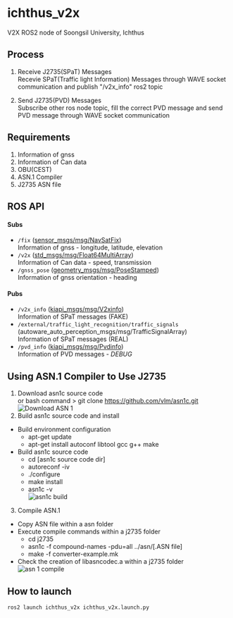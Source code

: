 # ichthus_v2x

V2X ROS2 node of Soongsil University, Ichthus


## Process
 1. Receive J2735(SPaT) Messages  
 Recevie SPaT(Traffic light Information) Messages through WAVE socket communication and publish "/v2x_info" ros2 topic  
 
 2. Send J2735(PVD) Messages  
 Subscribe other ros node topic, fill the correct PVD message and send PVD message through WAVE socket communication  

## Requirements
 1. Information of gnss
 2. Information of Can data
 3. OBU(CEST)
 4. ASN.1 Compiler
 5. J2735 ASN file
 
## ROS API
#### Subs
* ```/fix``` ([sensor_msgs/msg/NavSatFix](http://docs.ros.org/en/lunar/api/sensor_msgs/html/msg/NavSatFix.html))  
  Information of gnss - longitude, latitude, elevation
* ```/v2x``` ([std_msgs/msg/Float64MultiArray](http://docs.ros.org/en/noetic/api/std_msgs/html/msg/Float64MultiArray.html))  
  Information of Can data - speed, transmission
* ```/gnss_pose``` ([geometry_msgs/msg/PoseStamped](http://docs.ros.org/en/lunar/api/geometry_msgs/html/msg/PoseStamped.html))  
  Information of gnss orientation - heading  

#### Pubs
* ```/v2x_info``` ([kiapi_msgs/msg/V2xinfo](https://github.com/simfrog/2022-kiapi_msgs/blob/main/msg/V2xinfo.msg))  
  Information of SPaT messages (FAKE)  
* ```/external/traffic_light_recognition/traffic_signals``` (autoware_auto_perception_msgs/msg/TrafficSignalArray)  
  Information of SPaT messages (REAL)  
* ```/pvd_info``` ([kiapi_msgs/msg/Pvdinfo](https://github.com/simfrog/2022-kiapi_msgs/blob/main/msg/Pvdinfo.msg))  
  Information of PVD messages -  *DEBUG*

## Using ASN.1 Compiler to Use J2735
 1. Download asn1c source code  
 or bash command > git clone https://github.com/vlm/asn1c.git
 ![Download ASN 1](https://user-images.githubusercontent.com/31130917/174310844-a9cc2179-e125-4987-be76-0ef77ea3f434.png)  
 2. Build asn1c source code and install  
 * Build environment configuration  
   * apt-get update
   * apt-get install autoconf libtool gcc g++ make
 * Build asn1c source code
   * cd [asn1c source code dir]
   * autoreconf -iv
   * ./configure
   * make install
   * asn1c -v  
![asn1c build](https://user-images.githubusercontent.com/31130917/174312820-2e08fbed-9de5-4a1a-9e4f-58cc92b611b6.png)  
 3. Compile ASN.1  
 * Copy ASN file within a asn folder
 * Execute compile commands within a j2735 folder
   * cd j2735
   * asn1c -f compound-names -pdu=all ../asn/[.ASN file]
   * make -f converter-example.mk
 * Check the creation of libasncodec.a within a j2735 folder  
![asn 1 compile](https://user-images.githubusercontent.com/31130917/174422636-c1b9bc90-a9aa-4896-9ec5-24baf529dd12.png)  

## How to launch
```ros2 launch ichthus_v2x ichthus_v2x.launch.py```
